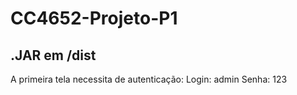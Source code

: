 # CC4652-Projeto-P1
## .JAR em /dist
A primeira tela necessita de autenticação:
Login: admin
Senha: 123
